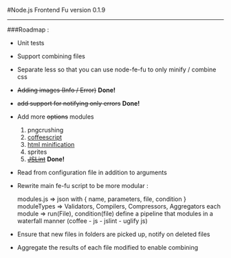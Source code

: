 #Node.js Frontend Fu version 0.1.9
***
###Roadmap :
*  Unit tests

* Support combining files

* Separate less so that you can use node-fe-fu to only minify / combine css

* <del>Adding images (Info / Error)</del> **Done!**

* <del>add support for notifying only errors</del> **Done!**

*	Add more <del>options</del> modules
	1. pngcrushing
	2. [coffeescript](https://github.com/jashkenas/coffee-script)
	3. [html minification](https://github.com/kangax/html-minifier/)
	4. sprites
	5. <del>[JSLint](https://github.com/reid/node-jslint)</del> **Done!**

* Read from configuration file in addition to arguments

* Rewrite main fe-fu script to be more modular :

    modules.js => json with { name, parameters, file, condition }  
	moduleTypes => Validators, Compilers, Compressors, Aggregators
    each module => run(File), condition(file)
    define a pipeline that modules in a waterfall manner (coffee - js - jslint - uglify js)

* Ensure that new files in folders are picked up, notify on deleted files

* Aggregate the results of each file modified to enable combining 
